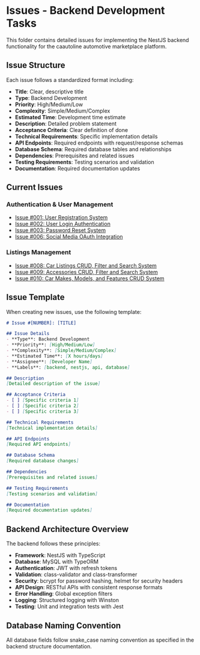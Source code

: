 # Issues - Backend Development Tasks

This folder contains detailed issues for implementing the NestJS backend functionality for the caautoline automotive marketplace platform.

## Issue Structure

Each issue follows a standardized format including:
- **Title**: Clear, descriptive title
- **Type**: Backend Development
- **Priority**: High/Medium/Low
- **Complexity**: Simple/Medium/Complex
- **Estimated Time**: Development time estimate
- **Description**: Detailed problem statement
- **Acceptance Criteria**: Clear definition of done
- **Technical Requirements**: Specific implementation details
- **API Endpoints**: Required endpoints with request/response schemas
- **Database Schema**: Required database tables and relationships
- **Dependencies**: Prerequisites and related issues
- **Testing Requirements**: Testing scenarios and validation
- **Documentation**: Required documentation updates

## Current Issues

### Authentication & User Management
- [Issue #001: User Registration System](./001-user-registration-system.md)
- [Issue #002: User Login Authentication](./002-user-login-authentication.md)
- [Issue #003: Password Reset System](./003-password-reset-system.md)
- [Issue #006: Social Media OAuth Integration](./006-social-media-oauth-integration.md)

### Listings Management
- [Issue #008: Car Listings CRUD, Filter and Search System](./008-car-listings-crud-filter-search.md)
- [Issue #009: Accessories CRUD, Filter and Search System](./009-accessories-crud-filter-search.md)
- [Issue #010: Car Makes, Models, and Features CRUD System](./010-car-makes-models-features-crud.md)

## Issue Template

When creating new issues, use the following template:

```markdown
# Issue #[NUMBER]: [TITLE]

## Issue Details
- **Type**: Backend Development
- **Priority**: [High/Medium/Low]
- **Complexity**: [Simple/Medium/Complex]
- **Estimated Time**: [X hours/days]
- **Assignee**: [Developer Name]
- **Labels**: [backend, nestjs, api, database]

## Description
[Detailed description of the issue]

## Acceptance Criteria
- [ ] [Specific criteria 1]
- [ ] [Specific criteria 2]
- [ ] [Specific criteria 3]

## Technical Requirements
[Technical implementation details]

## API Endpoints
[Required API endpoints]

## Database Schema
[Required database changes]

## Dependencies
[Prerequisites and related issues]

## Testing Requirements
[Testing scenarios and validation]

## Documentation
[Required documentation updates]
```

## Backend Architecture Overview

The backend follows these principles:
- **Framework**: NestJS with TypeScript
- **Database**: MySQL with TypeORM
- **Authentication**: JWT with refresh tokens
- **Validation**: class-validator and class-transformer
- **Security**: bcrypt for password hashing, helmet for security headers
- **API Design**: RESTful APIs with consistent response formats
- **Error Handling**: Global exception filters
- **Logging**: Structured logging with Winston
- **Testing**: Unit and integration tests with Jest

## Database Naming Convention

All database fields follow snake_case naming convention as specified in the backend structure documentation.
